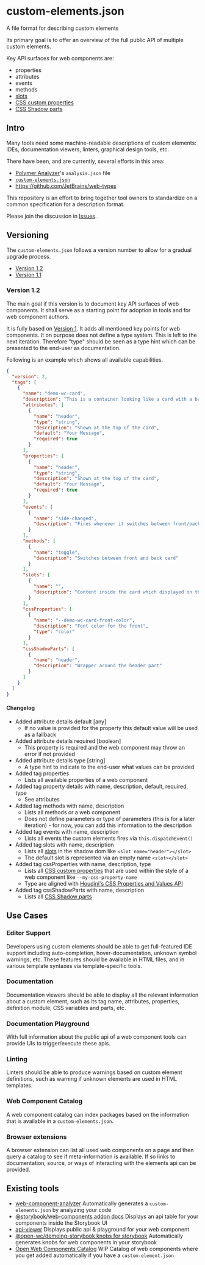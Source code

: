 # custom-elements.json

A file format for describing custom elements

Its primary goal is to offer an overview of the full public API of multiple custom elements.

Key API surfaces for web components are:

- properties
- attributes
- events
- methods
- [slots](https://html.spec.whatwg.org/multipage/scripting.html#the-slot-element)
- [CSS custom properties](https://drafts.csswg.org/css-variables/#defining-variables)
- [CSS Shadow parts](https://www.w3.org/TR/css-shadow-parts-1/)

## Intro

Many tools need some machine-readable descriptions of custom elements: IDEs, documentation viewers, linters, graphical design tools, etc.

There have been, and are currently, several efforts in this area:

- [Polymer Analyzer](https://github.com/Polymer/tools/tree/master/packages/analyzer)'s `analysis.json` file
- [`custom-elements.json`](https://github.com/octref/web-components-examples)
- https://github.com/JetBrains/web-types

This repository is an effort to bring together tool owners to standardize on a common specification for a description format.

Please join the discussion in [Issues](https://github.com/webcomponents/custom-elements-json/issues).

## Versioning

The `custom-elements.json` follows a version number to allow for a gradual upgrade process.

- [Version 1.2](#version-1.2)
- [Version 1.1](./version-history.md#version-1.1)

### Version 1.2

The main goal if this version is to document key API surfaces of web components.
It shall serve as a starting point for adoption in tools and for web component authors.

It is fully based on [Version 1](#version-1).
It adds all mentioned key points for web components.
It on purpose does not define a type system. This is left to the next iteration.
Therefore "type" should be seen as a type hint which can be presented to the end-user as documentation.

Following is an example which shows all available capabilities.

```json
{
  "version": 2,
  "tags": [
    {
      "name": "demo-wc-card",
      "description": "This is a container looking like a card with a back and front side you can switch",
      "attributes": [
        {
          "name": "header",
          "type": "string",
          "description": "Shown at the top of the card",
          "default": "Your Message",
          "required": true
        }
      ],
      "properties": [
        {
          "name": "header",
          "type": "string",
          "description": "Shown at the top of the card",
          "default": "Your Message",
          "required": true
        }
      ],
      "events": [
        {
          "name": "side-changed",
          "description": "Fires whenever it switches between front/back"
        }
      ],
      "methods": [
        {
          "name": "toggle",
          "description": "Switches between front and back card"
        }
      ],
      "slots": [
        {
          "name": "",
          "description": "Content inside the card which displayed on the front page"
        }
      ],
      "cssProperties": [
        {
          "name": "--demo-wc-card-front-color",
          "description": "Font color for the front",
          "type": "color"
        }
      ],
      "cssShadowParts": [
        {
          "name": "header",
          "description": "Wrapper around the header part"
        }
      ]
    }
  ]
}
```

#### Changelog

- Added attribute details default [any]
  - If no value is provided for the property this default value will be used as a fallback
- Added attribute details required [boolean]
  - This property is required and the web component may throw an error if not provided
- Added attribute details type [string]
  - A type hint to indicate to the end-user what values can be provided
- Added tag properties
  - Lists all available properties of a web component
- Added tag property details with name, description, default, required, type
  - See attributes
- Added tag methods with name, description
  - Lists all methods or a web component
  - Does not define parameters or type of parameters (this is for a later iteration) - for now, you can add this information to the description
- Added tag events with name, description
  - Lists all events the custom elements fires via `this.dispatchEvent()`
- Added tag slots with name, description
  - Lists all [slots](https://html.spec.whatwg.org/multipage/scripting.html#the-slot-element) in the shadow dom like `<slot name="header"></slot>`
  - The default slot is represented via an empty name `<slot></slot>`
- Added tag cssProperties with name, description, type
  - Lists all [CSS custom properties](https://drafts.csswg.org/css-variables/#defining-variables) that are used within the style of a web component like `--my-css-property-name`
  - Type are aligned with [Houdini's CSS Properties and Values API](https://drafts.css-houdini.org/css-properties-values-api)
- Added tag cssShadowParts with name, description
  - Lists all [CSS Shadow parts](https://www.w3.org/TR/css-shadow-parts-1/)

## Use Cases

### Editor Support

Developers using custom elements should be able to get full-featured IDE support including auto-completion, hover-documentation, unknown symbol warnings, etc. These features should be available in HTML files, and in various template syntaxes via template-specific tools.

### Documentation

Documentation viewers should be able to display all the relevant information about a custom element, such as its tag name, attributes, properties, definition module, CSS variables and parts, etc.

### Documentation Playground

With full information about the public api of a web component tools can provide UIs to trigger/execute these apis.

### Linting

Linters should be able to produce warnings based on custom element definitions, such as warning if unknown elements are used in HTML templates.

### Web Component Catalog

A web component catalog can index packages based on the information that is available in a `custom-elements.json`.

### Browser extensions

A browser extension can list all used web components on a page and then query a catalog to see if meta-information is available.
If so links to documentation, source, or ways of interacting with the elements api can be provided.

## Existing tools

- [web-component-analyzer](https://github.com/runem/web-component-analyzer) Automatically generates a `custom-elements.json` by analyzing your code
- [@storybook/web-components addon docs](https://github.com/storybookjs/storybook/tree/next/addons/docs/web-components#custom-elementsjson) Displays an api table for your components inside the Storybook UI
- [api-viewer](https://github.com/web-padawan/api-viewer-element) Displays public api & playground for your web component
- [@open-wc/demoing-storybook knobs for storybook](https://open-wc.org/demoing-storybook/?path=/docs/decorators-withwebcomponentknobs--example-output) Automatically generates knobs for web components in your storybook
- [Open Web Components Catalog](https://github.com/open-wc/catalog) WIP Catalog of web components where you get added automatically if you have a `custom-element.json`
